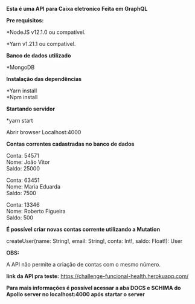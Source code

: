 **Esta é uma API para Caixa eletronico Feita em GraphQL**

**Pre requisitos:**

*NodeJS v12.1.0 ou compatível.

*Yarn v1.21.1 ou compatível.

**Banco de dados utilizado**

*MongoDB

**Instalação das dependências**

*Yarn install<br>
*Npm install

**Startando servidor**

*yarn start

Abrir browser Localhost:4000

**Contas correntes cadastradas no banco de dados**

Conta: 54571<br>
Nome: João Vitor<br>
Saldo: 25000<br>

Conta: 63451<br>
Nome: Maria Eduarda<br>
Saldo: 7500

Conta: 13346<br>
Nome: Roberto Figueira<br>
Saldo: 500<br>

**É possível criar novas contas corrente utilizando
a Mutation<br>**

createUser(name: String!, email: String!, conta: Int!, saldo: Float!): User

**OBS:**

A API não permite a criação de contas com o mesmo número.

**link da API pra teste:** https://challenge-funcional-health.herokuapp.com/

**Para mais informações é possível acessar a aba DOCS e SCHIMA do Apollo server
no localhost:4000 após startar o server**




